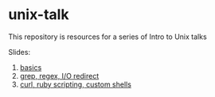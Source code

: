 # unix-talk

This repository is resources for a series of Intro to Unix talks

Slides:
1. [basics](https://docs.google.com/presentation/d/14N_Wml6ig8REZDLiYO3W0S64hlJ4ix75aGAthoob9JQ/edit?usp=sharing)
2. [grep, regex, I/O redirect](https://docs.google.com/presentation/d/1wBvYI2YZpP_rUgLb8GyLtntntKyk1iyZwq-GWyAaKO0/edit?usp=sharing)
3. [curl, ruby scripting, custom shells](https://docs.google.com/presentation/d/1PTm7k9ZAiTyPjoXiCvuze0-npmui6I3MBBl2IRXRcOY/edit?usp=sharing)
